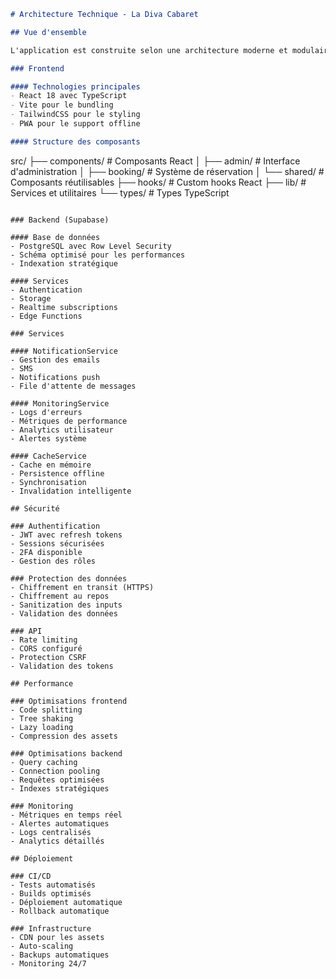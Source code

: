 ```markdown
# Architecture Technique - La Diva Cabaret

## Vue d'ensemble

L'application est construite selon une architecture moderne et modulaire, utilisant les meilleures pratiques actuelles.

### Frontend

#### Technologies principales
- React 18 avec TypeScript
- Vite pour le bundling
- TailwindCSS pour le styling
- PWA pour le support offline

#### Structure des composants
```
src/
├── components/        # Composants React
│   ├── admin/        # Interface d'administration
│   ├── booking/      # Système de réservation
│   └── shared/       # Composants réutilisables
├── hooks/            # Custom hooks React
├── lib/             # Services et utilitaires
└── types/           # Types TypeScript
```

### Backend (Supabase)

#### Base de données
- PostgreSQL avec Row Level Security
- Schéma optimisé pour les performances
- Indexation stratégique

#### Services
- Authentication
- Storage
- Realtime subscriptions
- Edge Functions

### Services

#### NotificationService
- Gestion des emails
- SMS
- Notifications push
- File d'attente de messages

#### MonitoringService
- Logs d'erreurs
- Métriques de performance
- Analytics utilisateur
- Alertes système

#### CacheService
- Cache en mémoire
- Persistence offline
- Synchronisation
- Invalidation intelligente

## Sécurité

### Authentification
- JWT avec refresh tokens
- Sessions sécurisées
- 2FA disponible
- Gestion des rôles

### Protection des données
- Chiffrement en transit (HTTPS)
- Chiffrement au repos
- Sanitization des inputs
- Validation des données

### API
- Rate limiting
- CORS configuré
- Protection CSRF
- Validation des tokens

## Performance

### Optimisations frontend
- Code splitting
- Tree shaking
- Lazy loading
- Compression des assets

### Optimisations backend
- Query caching
- Connection pooling
- Requêtes optimisées
- Indexes stratégiques

### Monitoring
- Métriques en temps réel
- Alertes automatiques
- Logs centralisés
- Analytics détaillés

## Déploiement

### CI/CD
- Tests automatisés
- Builds optimisés
- Déploiement automatique
- Rollback automatique

### Infrastructure
- CDN pour les assets
- Auto-scaling
- Backups automatiques
- Monitoring 24/7
```
